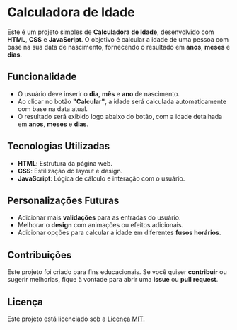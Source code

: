 # Calculadora de Idade

Este é um projeto simples de **Calculadora de Idade**, desenvolvido com **HTML**, **CSS** e **JavaScript**. O objetivo é calcular a idade de uma pessoa com base na sua data de nascimento, fornecendo o resultado em **anos**, **meses** e **dias**.

## Funcionalidade

- O usuário deve inserir o **dia**, **mês** e **ano** de nascimento.
- Ao clicar no botão **"Calcular"**, a idade será calculada automaticamente com base na data atual.
- O resultado será exibido logo abaixo do botão, com a idade detalhada em **anos**, **meses** e **dias**.

## Tecnologias Utilizadas

- **HTML**: Estrutura da página web.
- **CSS**: Estilização do layout e design.
- **JavaScript**: Lógica de cálculo e interação com o usuário.

## Personalizações Futuras

- Adicionar mais **validações** para as entradas do usuário.
- Melhorar o **design** com animações ou efeitos adicionais.
- Adicionar opções para calcular a idade em diferentes **fusos horários**.

## Contribuições

Este projeto foi criado para fins educacionais. Se você quiser **contribuir** ou sugerir melhorias, fique à vontade para abrir uma **issue** ou **pull request**.

## Licença

Este projeto está licenciado sob a [Licença MIT](https://opensource.org/licenses/MIT).
